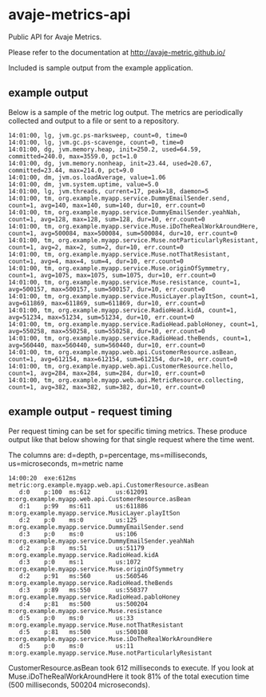 # avaje-metrics-api

Public API for Avaje Metrics.

Please refer to the documentation at http://avaje-metric.github.io/

Included is sample output from the example application.


## example output
Below is a sample of the metric log output. The metrics are periodically collected 
and output to a file or sent to a repository.

```console
14:01:00, lg, jvm.gc.ps-marksweep, count=0, time=0
14:01:00, lg, jvm.gc.ps-scavenge, count=0, time=0
14:01:00, dg, jvm.memory.heap, init=250.2, used=64.59, committed=240.0, max=3559.0, pct=1.0
14:01:00, dg, jvm.memory.nonheap, init=23.44, used=20.67, committed=23.44, max=214.0, pct=9.0
14:01:00, dm, jvm.os.loadAverage, value=1.06
14:01:00, dm, jvm.system.uptime, value=5.0
14:01:00, lg, jvm.threads, current=17, peak=18, daemon=5
14:01:00, tm, org.example.myapp.service.DummyEmailSender.send, count=1, avg=140, max=140, sum=140, dur=10, err.count=0
14:01:00, tm, org.example.myapp.service.DummyEmailSender.yeahNah, count=1, avg=128, max=128, sum=128, dur=10, err.count=0
14:01:00, tm, org.example.myapp.service.Muse.iDoTheRealWorkAroundHere, count=1, avg=500084, max=500084, sum=500084, dur=10, err.count=0
14:01:00, tm, org.example.myapp.service.Muse.notParticularlyResistant, count=1, avg=2, max=2, sum=2, dur=10, err.count=0
14:01:00, tm, org.example.myapp.service.Muse.notThatResistant, count=1, avg=4, max=4, sum=4, dur=10, err.count=0
14:01:00, tm, org.example.myapp.service.Muse.originOfSymmetry, count=1, avg=1075, max=1075, sum=1075, dur=10, err.count=0
14:01:00, tm, org.example.myapp.service.Muse.resistance, count=1, avg=500157, max=500157, sum=500157, dur=10, err.count=0
14:01:00, tm, org.example.myapp.service.MusicLayer.playItSon, count=1, avg=611869, max=611869, sum=611869, dur=10, err.count=0
14:01:00, tm, org.example.myapp.service.RadioHead.kidA, count=1, avg=51234, max=51234, sum=51234, dur=10, err.count=0
14:01:00, tm, org.example.myapp.service.RadioHead.pabloHoney, count=1, avg=550258, max=550258, sum=550258, dur=10, err.count=0
14:01:00, tm, org.example.myapp.service.RadioHead.theBends, count=1, avg=560440, max=560440, sum=560440, dur=10, err.count=0
14:01:00, tm, org.example.myapp.web.api.CustomerResource.asBean, count=1, avg=612154, max=612154, sum=612154, dur=10, err.count=0
14:01:00, tm, org.example.myapp.web.api.CustomerResource.hello, count=1, avg=284, max=284, sum=284, dur=10, err.count=0
14:01:00, tm, org.example.myapp.web.api.MetricResource.collecting, count=1, avg=382, max=382, sum=382, dur=10, err.count=0
```

## example output - request timing
Per request timing can be set for specific timing metrics. These produce output like that below
showing for that single request where the time went.

The columns are: d=depth, p=percentage, ms=milliseconds, us=microseconds, m=metric name

```console
14:00:20  exe:612ms  metric:org.example.myapp.web.api.CustomerResource.asBean
   d:0    p:100  ms:612       us:612091       m:org.example.myapp.web.api.CustomerResource.asBean
   d:1    p:99   ms:611       us:611886          m:org.example.myapp.service.MusicLayer.playItSon
   d:2    p:0    ms:0         us:125                m:org.example.myapp.service.DummyEmailSender.send
   d:3    p:0    ms:0         us:106                   m:org.example.myapp.service.DummyEmailSender.yeahNah
   d:2    p:8    ms:51        us:51179              m:org.example.myapp.service.RadioHead.kidA
   d:3    p:0    ms:1         us:1072                  m:org.example.myapp.service.Muse.originOfSymmetry
   d:2    p:91   ms:560       us:560546             m:org.example.myapp.service.RadioHead.theBends
   d:3    p:89   ms:550       us:550377                m:org.example.myapp.service.RadioHead.pabloHoney
   d:4    p:81   ms:500       us:500204                   m:org.example.myapp.service.Muse.resistance
   d:5    p:0    ms:0         us:33                          m:org.example.myapp.service.Muse.notThatResistant
   d:5    p:81   ms:500       us:500108                      m:org.example.myapp.service.Muse.iDoTheRealWorkAroundHere
   d:5    p:0    ms:0         us:11                          m:org.example.myapp.service.Muse.notParticularlyResistant
```
CustomerResource.asBean took 612 milliseconds to execute. If you look at Muse.iDoTheRealWorkAroundHere it took 81% of the total execution time (500 milliseconds, 500204 microseconds). 
